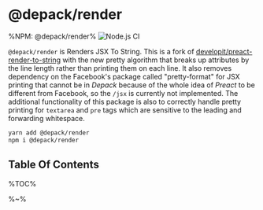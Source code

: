 # @depack/render

%NPM: @depack/render%
![Node.js CI](https://github.com/dpck/render/workflows/Node.js%20CI/badge.svg)

`@depack/render` is Renders JSX To String. This is a fork of [developit/preact-render-to-string](https://github.com/developit/preact-render-to-string/) with the new pretty algorithm that breaks up attributes by the line length rather than printing them on each line. It also removes dependency on the Facebook's package called "pretty-format" for JSX printing that cannot be in _Depack_ because of the whole idea of _Preact_ to be different from Facebook, so the `/jsx` is currently not implemented. The additional functionality of this package is also to correctly handle pretty printing for `textarea` and `pre` tags which are sensitive to the leading and forwarding whitespace.

```sh
yarn add @depack/render
npm i @depack/render
```

## Table Of Contents

%TOC%

%~%